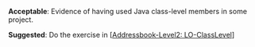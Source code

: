 <panel type="warning" header="`W5.4a` Can explain class-level members :star::star:" no-close>
  <include src="../../book/oopDesign/classes/classLevelMembers/full.md" />
</panel>

<!-- ==================================================================================================== -->

<panel type="warning" header="`W5.4b` Can implement class-level members :star::star:" no-close>
  <include src="../../book/oopImplementation/classLevelMembers/full.md" />
  <panel header=":dart: Evidence" expanded>

**Acceptable**: Evidence of having used Java class-level members in some project.

**Suggested**: Do the exercise in [[Addressbook-Level2: LO-ClassLevel](https://github.com/nus-cs2103-AY1718S2/addressbook-level2/blob/master/doc/LearningOutcomes.md#use-class-level-members-lo-classlevel)]

<include src="submission.md" />

  </panel>
</panel>
